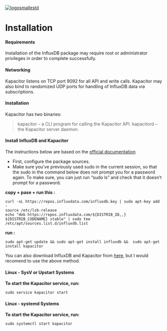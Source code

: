 [![logosmallestd](https://user-images.githubusercontent.com/28115284/28752842-881291c0-7546-11e7-9277-bd89186ca933.png)](https://github.com/ersanyamarya)

# Installation

#### Requirements
Installation of the InfluxDB package may require root or administrator privileges in order to complete successfully.
#### Networking
Kapacitor listens on TCP port 9092 for all API and write calls.
Kapacitor may also bind to randomized UDP ports for handling of InfluxDB data via subscriptions.

#### Installation
Kapacitor has two binaries:
>kapacitor – a CLI program for calling the Kapacitor API.
>kapacitord – the Kapacitor server daemon.



#### Install InfluxDB and Kapacitor

The instructions below are based on the [official documentation](https://docs.influxdata.com/influxdb/v1.3/introduction/installation/)

* First, configure the package sources.
* Make sure you’ve previously used sudo in the current session, so that the sudo in the command below does not prompt you for a password again. To make sure, you can just run “sudo ls” and check that it doesn’t prompt for a password.

**copy + pase + run this :**

	curl -sL https://repos.influxdata.com/influxdb.key | sudo apt-key add -	
	source /etc/lsb-release 
	echo "deb https://repos.influxdata.com/${DISTRIB_ID,,} ${DISTRIB_CODENAME} stable" | sudo tee /etc/apt/sources.list.d/influxdb.list

**run :**

	sudo apt-get update && sudo apt-get install influxdb &&  sudo apt-get install kapacitor
You can also download InfluxDB and Kapacitor from [here](https://portal.influxdata.com/downloads), but I would recomend to use the above method.
#### Linux - SysV or Upstart Systems
**To start the Kapacitor service, run:**

	sudo service kapacitor start
#### Linux - systemd Systems

**To start the Kapacitor service, run:**

	sudo systemctl start kapacitor
